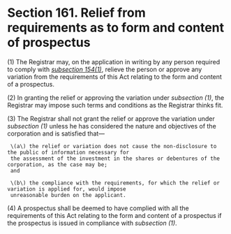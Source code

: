 # Section 161. Relief from requirements as to form and content of prospectus

\(1\) The Registrar may, on the application in writing by any person required to comply with [_subsection 154\(1\)_](section-154.-requirement-to-register-and-lodge-prospectus.md), relieve the person or approve any variation from the requirements of this Act relating to the form and content of a prospectus.

\(2\) In granting the relief or approving the variation under _subsection \(1\)_, the Registrar may impose such terms and conditions as the Registrar thinks fit.

\(3\) The Registrar shall not grant the relief or approve the variation under _subsection \(1\)_ unless he has considered the nature and objectives of the corporation and is satisfied that—

     \(a\) the relief or variation does not cause the non-disclosure to the public of information necessary for  
     the assessment of the investment in the shares or debentures of the corporation, as the case may be;  
     and

     \(b\) the compliance with the requirements, for which the relief or variation is applied for, would impose  
     unreasonable burden on the applicant.

\(4\) A prospectus shall be deemed to have complied with all the requirements of this Act relating to the form and content of a prospectus if the prospectus is issued in compliance with _subsection \(1\)_.


